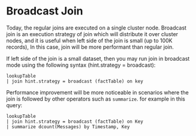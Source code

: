 # Broadcast Join

Today, the regular joins are executed on a single cluster node.
Broadcast join is an execution strategy of join which will distribute it over cluster nodes, and it is useful when left side of the join is small (up to 100K records), In this case, join will be more performant than regular join.

If left side of the join is a small dataset, then you may run join in broadcast mode using the following syntax (hint.strategy = broadcast):

```
lookupTable 
| join hint.strategy = broadcast (factTable) on key
```

Performance improvement will be more noticeable in scenarios where the join is followed by other operators such as `summarize`. for example in this query:

```
lookupTable 
| join hint.strategy = broadcast (factTable) on Key
| summarize dcount(Messages) by Timestamp, Key
```
